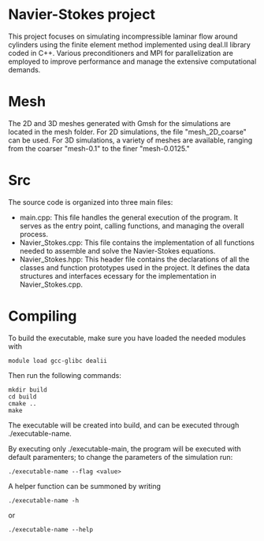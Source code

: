 # Navier-Stokes project
This project focuses on simulating incompressible laminar flow around cylinders using the finite element method implemented using deal.II library coded in C++. 
Various preconditioners and MPI for parallelization are employed to improve performance and manage the extensive computational demands. 

# Mesh
The 2D and 3D meshes generated with Gmsh for the simulations are located in the mesh folder. 
For 2D simulations, the file "mesh_2D_coarse" can be used. 
For 3D simulations, a variety of meshes are available, ranging from the coarser "mesh-0.1" to the finer "mesh-0.0125."

# Src
The source code is organized into three main files:

- main.cpp: This file handles the general execution of the program. It serves as the entry point, calling functions, and managing the overall process.
- Navier_Stokes.cpp: This file contains the implementation of all functions needed to assemble and solve the Navier-Stokes equations.
- Navier_Stokes.hpp: This header file contains the declarations of all the classes and function prototypes used in the project. It defines the data structures and interfaces ecessary for the implementation in Navier_Stokes.cpp.

# Compiling

To build the executable, make sure you have loaded the needed modules with
```
module load gcc-glibc dealii
```
Then run the following commands:
```
mkdir build
cd build
cmake ..
make
```
The executable will be created into build, and can be executed through ./executable-name.

By executing only ./executable-main, the program will be executed with default paramenters;
to change the parameters of the simulation run:
```
./executable-name --flag <value>
```
A helper function can be summoned by writing
```
./executable-name -h
```
or

```
./executable-name --help
```
